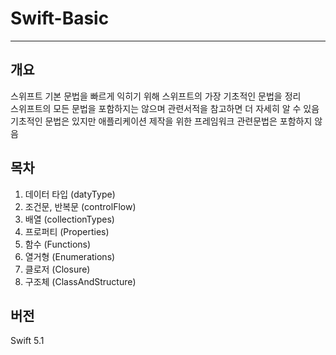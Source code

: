 # Swift-Basic
---

## 개요
스위프트 기본 문법을 빠르게 익히기 위해 스위프트의 가장 기초적인 문법을 정리  
스위프트의 모든 문법을 포함하지는 않으며 관련서적을 참고하면 더 자세히 알 수 있음
기초적인 문법은 있지만 애플리케이션 제작을 위한 프레임워크 관련문법은 포함하지 않음

## 목차
1. 데이터 타입 (datyType)
2. 조건문, 반복문 (controlFlow)
3. 배열 (collectionTypes)
4. 프로퍼티 (Properties)
5. 함수 (Functions)
6. 열거형 (Enumerations)
7. 클로저 (Closure)
8. 구조체 (ClassAndStructure)

## 버전
Swift 5.1
